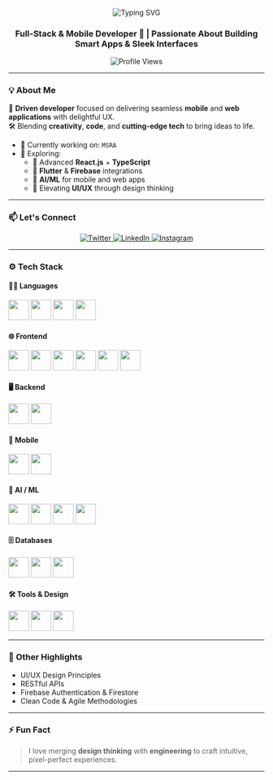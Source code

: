 <!-- Header Typing Animation -->
<p align="center">
  <img src="https://readme-typing-svg.herokuapp.com?font=Fira+Code&size=26&pause=1000&center=true&width=500&lines=Hi+👋,+I'm+Zakariya+Al-Shuaibi!" alt="Typing SVG" />
</p>

<h3 align="center">Full-Stack & Mobile Developer 🚀 | Passionate About Building Smart Apps & Sleek Interfaces</h3>

<p align="center">
  <img src="https://komarev.com/ghpvc/?username=sulaimanaalfarsi&label=Profile+Views&color=0e75b6&style=flat" alt="Profile Views" />
</p>

---

### 💡 About Me

🎯 **Driven developer** focused on delivering seamless **mobile** and **web applications** with delightful UX.  
🛠️ Blending **creativity**, **code**, and **cutting-edge tech** to bring ideas to life.

- 🔭 Currently working on: `MSRA`
- 🚀 Exploring:  
  - 🔹 Advanced **React.js** + **TypeScript**  
  - 🔹 **Flutter** & **Firebase** integrations  
  - 🔹 **AI/ML** for mobile and web apps  
  - 🔹 Elevating **UI/UX** through design thinking

---

### 📫 Let's Connect

<p align="center">
  <a href="https://twitter.com/sulaimanfarsi_" target="_blank">
    <img alt="Twitter" src="https://img.shields.io/badge/Twitter-%231DA1F2.svg?style=for-the-badge&logo=Twitter&logoColor=white" />
  </a>
  <a href="https://www.linkedin.com/in/sulaiman-alfarsi-844019287/" target="_blank">
    <img alt="LinkedIn" src="https://img.shields.io/badge/LinkedIn-%230077B5.svg?style=for-the-badge&logo=linkedin&logoColor=white" />
  </a>
  <a href="https://instagram.com/suliman.alf" target="_blank">
    <img alt="Instagram" src="https://img.shields.io/badge/Instagram-%23E4405F.svg?style=for-the-badge&logo=instagram&logoColor=white" />
  </a>
</p>

---

### ⚙️ Tech Stack

#### 👨‍💻 Languages
<p>
  <img src="https://cdn.jsdelivr.net/gh/devicons/devicon/icons/javascript/javascript-original.svg" width="40" />
  <img src="https://cdn.jsdelivr.net/gh/devicons/devicon/icons/typescript/typescript-original.svg" width="40" />
  <img src="https://cdn.jsdelivr.net/gh/devicons/devicon/icons/python/python-original.svg" width="40" />
  <img src="https://cdn.jsdelivr.net/gh/devicons/devicon/icons/dart/dart-original.svg" width="40" />
</p>

#### 🌐 Frontend
<p>
  <img src="https://cdn.jsdelivr.net/gh/devicons/devicon/icons/react/react-original.svg" width="40" />
  <img src="https://cdn.jsdelivr.net/gh/devicons/devicon/icons/redux/redux-original.svg" width="40" />
  <img src="https://cdn.jsdelivr.net/gh/devicons/devicon/icons/html5/html5-original.svg" width="40" />
  <img src="https://cdn.jsdelivr.net/gh/devicons/devicon/icons/css3/css3-original.svg" width="40" />
  <img src="https://cdn.jsdelivr.net/gh/devicons/devicon/icons/bootstrap/bootstrap-original.svg" width="40" />
  <img src="https://cdn.jsdelivr.net/gh/devicons/devicon/icons/tailwindcss/tailwindcss-plain.svg" width="40" />
</p>

#### 🖥 Backend
<p>
  <img src="https://cdn.jsdelivr.net/gh/devicons/devicon/icons/nodejs/nodejs-original.svg" width="40" />
  <img src="https://cdn.jsdelivr.net/gh/devicons/devicon/icons/express/express-original.svg" width="40" />
</p>

#### 📱 Mobile
<p>
  <img src="https://cdn.jsdelivr.net/gh/devicons/devicon/icons/flutter/flutter-original.svg" width="40" />
  <img src="https://cdn.jsdelivr.net/gh/devicons/devicon/icons/android/android-original.svg" width="40" />
</p>

#### 🤖 AI / ML
<p>
  <img src="https://cdn.jsdelivr.net/gh/devicons/devicon/icons/tensorflow/tensorflow-original.svg" width="40" />
  <img src="https://cdn.jsdelivr.net/gh/devicons/devicon/icons/pytorch/pytorch-original.svg" width="40" />
  <img src="https://cdn.jsdelivr.net/gh/devicons/devicon/icons/pandas/pandas-original.svg" width="40" />
  <img src="https://seaborn.pydata.org/_images/logo-mark-lightbg.svg" width="40" />
</p>

#### 🗄 Databases
<p>
  <img src="https://cdn.jsdelivr.net/gh/devicons/devicon/icons/mongodb/mongodb-original.svg" width="40" />
  <img src="https://cdn.jsdelivr.net/gh/devicons/devicon/icons/mysql/mysql-original.svg" width="40" />
  <img src="https://cdn.jsdelivr.net/gh/devicons/devicon/icons/firebase/firebase-plain.svg" width="40" />
</p>

#### 🛠 Tools & Design
<p>
  <img src="https://cdn.jsdelivr.net/gh/devicons/devicon/icons/git/git-original.svg" width="40" />
  <img src="https://cdn.jsdelivr.net/gh/devicons/devicon/icons/postman/postman-original.svg" width="40" />
  <img src="https://cdn.jsdelivr.net/gh/devicons/devicon/icons/figma/figma-original.svg" width="40" />
</p>

---

### 🧩 Other Highlights

- UI/UX Design Principles  
- RESTful APIs  
- Firebase Authentication & Firestore  
- Clean Code & Agile Methodologies  

---

### ⚡ Fun Fact

> I love merging **design thinking** with **engineering** to craft intuitive, pixel-perfect experiences.

---

